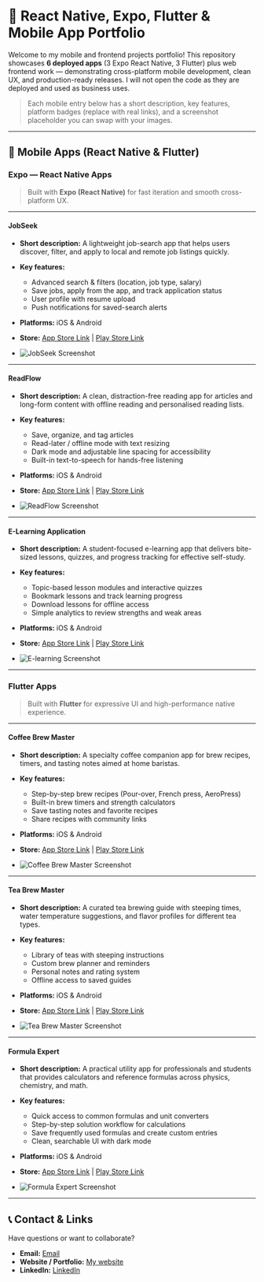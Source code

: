 # 🚀 React Native, Expo, Flutter & Mobile App Portfolio

Welcome to my mobile and frontend projects portfolio! This repository showcases **6 deployed apps** (3 Expo React Native, 3 Flutter) plus web frontend work — demonstrating cross-platform mobile development, clean UX, and production-ready releases. I will not open the code as they are deployed and used as business uses.

> Each mobile entry below has a short description, key features, platform badges (replace with real links), and a screenshot placeholder you can swap with your images.

---

## 📱 Mobile Apps (React Native & Flutter)

### Expo — React Native Apps

> Built with **Expo (React Native)** for fast iteration and smooth cross-platform UX.

---

#### **JobSeek**

* **Short description:** A lightweight job-search app that helps users discover, filter, and apply to local and remote job listings quickly.
* **Key features:**

  * Advanced search & filters (location, job type, salary)
  * Save jobs, apply from the app, and track application status
  * User profile with resume upload
  * Push notifications for saved-search alerts
* **Platforms:** iOS & Android
* **Store:** [App Store Link](#) | [Play Store Link](#)
* ![JobSeek Screenshot](app-1.png)

---

#### **ReadFlow**

* **Short description:** A clean, distraction-free reading app for articles and long-form content with offline reading and personalised reading lists.
* **Key features:**

  * Save, organize, and tag articles
  * Read-later / offline mode with text resizing
  * Dark mode and adjustable line spacing for accessibility
  * Built-in text-to-speech for hands-free listening
* **Platforms:** iOS & Android
* **Store:** [App Store Link](#) | [Play Store Link](#)
* ![ReadFlow Screenshot](app-2.png)

---

#### **E-Learning Application**

* **Short description:** A student-focused e-learning app that delivers bite-sized lessons, quizzes, and progress tracking for effective self-study.
* **Key features:**

  * Topic-based lesson modules and interactive quizzes
  * Bookmark lessons and track learning progress
  * Download lessons for offline access
  * Simple analytics to review strengths and weak areas
* **Platforms:** iOS & Android
* **Store:** [App Store Link](#) | [Play Store Link](#)
* ![E-learning Screenshot](app-3.png)

---

### Flutter Apps

> Built with **Flutter** for expressive UI and high-performance native experience.

---

#### **Coffee Brew Master**

* **Short description:** A specialty coffee companion app for brew recipes, timers, and tasting notes aimed at home baristas.
* **Key features:**

  * Step-by-step brew recipes (Pour-over, French press, AeroPress)
  * Built-in brew timers and strength calculators
  * Save tasting notes and favorite recipes
  * Share recipes with community links
* **Platforms:** iOS & Android
* **Store:** [App Store Link](#) | [Play Store Link](#)
* ![Coffee Brew Master Screenshot](app-4.png)

---

#### **Tea Brew Master**

* **Short description:** A curated tea brewing guide with steeping times, water temperature suggestions, and flavor profiles for different tea types.
* **Key features:**

  * Library of teas with steeping instructions
  * Custom brew planner and reminders
  * Personal notes and rating system
  * Offline access to saved guides
* **Platforms:** iOS & Android
* **Store:** [App Store Link](#) | [Play Store Link](#)
* ![Tea Brew Master Screenshot](app-5.png)

---

#### **Formula Expert**

* **Short description:** A practical utility app for professionals and students that provides calculators and reference formulas across physics, chemistry, and math.
* **Key features:**

  * Quick access to common formulas and unit converters
  * Step-by-step solution workflow for calculations
  * Save frequently used formulas and create custom entries
  * Clean, searchable UI with dark mode
* **Platforms:** iOS & Android
* **Store:** [App Store Link](#) | [Play Store Link](#)
* ![Formula Expert Screenshot](app-6.png)

---

## 📞 Contact & Links

Have questions or want to collaborate?

* **Email:** [Email](mailto:mdzhasancz@gmail.com)
* **Website / Portfolio:** [My website](https://zahids-portfolio.web.app)
* **LinkedIn:** [LinkedIn](https://linkedin.com/in/hasanmd1)
